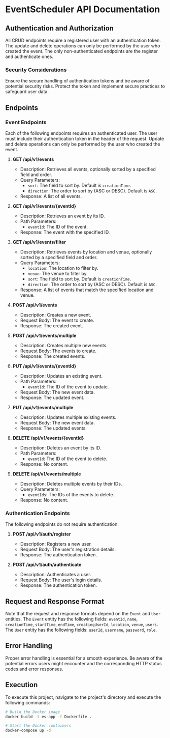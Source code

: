 # EventScheduler API Documentation

## Authentication and Authorization

All CRUD endpoints require a registered user with an authentication token. The update and delete operations can only be performed by the user who created the event. The only non-authenticated endpoints are the register and authenticate ones.

### Security Considerations

Ensure the secure handling of authentication tokens and be aware of potential security risks. Protect the token and implement secure practices to safeguard user data.

## Endpoints

### Event Endpoints

Each of the following endpoints requires an authenticated user. The user must include their authentication token in the header of the request. Update and delete operations can only be performed by the user who created the event.

1. **GET /api/v1/events**
    - Description: Retrieves all events, optionally sorted by a specified field and order.
    - Query Parameters:
        - `sort`: The field to sort by. Default is `creationTime`.
        - `direction`: The order to sort by (ASC or DESC). Default is `ASC`.
    - Response: A list of all events.

2. **GET /api/v1/events/{eventId}**
    - Description: Retrieves an event by its ID.
    - Path Parameters:
        - `eventId`: The ID of the event.
    - Response: The event with the specified ID.

3. **GET /api/v1/events/filter**
    - Description: Retrieves events by location and venue, optionally sorted by a specified field and order.
    - Query Parameters:
        - `location`: The location to filter by.
        - `venue`: The venue to filter by.
        - `sort`: The field to sort by. Default is `creationTime`.
        - `direction`: The order to sort by (ASC or DESC). Default is `ASC`.
    - Response: A list of events that match the specified location and venue.

4. **POST /api/v1/events**
    - Description: Creates a new event.
    - Request Body: The event to create.
    - Response: The created event.

5. **POST /api/v1/events/multiple**
    - Description: Creates multiple new events.
    - Request Body: The events to create.
    - Response: The created events.

6. **PUT /api/v1/events/{eventId}**
    - Description: Updates an existing event.
    - Path Parameters:
        - `eventId`: The ID of the event to update.
    - Request Body: The new event data.
    - Response: The updated event.

7. **PUT /api/v1/events/multiple**
    - Description: Updates multiple existing events.
    - Request Body: The new event data.
    - Response: The updated events.

8. **DELETE /api/v1/events/{eventId}**
    - Description: Deletes an event by its ID.
    - Path Parameters:
        - `eventId`: The ID of the event to delete.
    - Response: No content.

9. **DELETE /api/v1/events/multiple**
    - Description: Deletes multiple events by their IDs.
    - Query Parameters:
        - `eventIds`: The IDs of the events to delete.
    - Response: No content.

### Authentication Endpoints

The following endpoints do not require authentication:

1. **POST /api/v1/auth/register**
    - Description: Registers a new user.
    - Request Body: The user's registration details.
    - Response: The authentication token.

2. **POST /api/v1/auth/authenticate**
    - Description: Authenticates a user.
    - Request Body: The user's login details.
    - Response: The authentication token.

## Request and Response Format

Note that the request and response formats depend on the `Event` and `User` entities. The `Event` entity has the following fields: `eventId`, `name`, `creationTime`, `startTime`, `endTime`, `creatingUserId`, `location`, `venue`, `users`. The `User` entity has the following fields: `userId`, `username`, `password`, `role`.

## Error Handling

Proper error handling is essential for a smooth experience. Be aware of the potential errors users might encounter and the corresponding HTTP status codes and error responses.

## Execution

To execute this project, navigate to the project's directory and execute the following commands:

```bash
# Build the Docker image
docker build -t es-app -f Dockerfile .

# Start the Docker containers
docker-compose up -d
